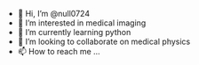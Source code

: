 - 👋 Hi, I’m @null0724
- 👀 I’m interested in medical imaging
- 🌱 I’m currently learning python
- 💞️ I’m looking to collaborate on medical physics
- 📫 How to reach me ...

<!---
null0724/null0724 is a ✨ special ✨ repository because its `README.md` (this file) appears on your GitHub profile.
You can click the Preview link to take a look at your changes.
--->
